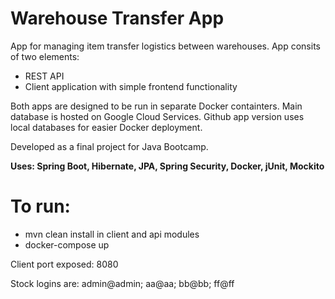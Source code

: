 # Warehouse Transfer App

App for managing item transfer logistics between warehouses. App consits of two elements:
  - REST API 
  - Client application with simple frontend functionality
 
Both apps are designed to be run in separate Docker containters. Main database is hosted on Google Cloud Services. Github app version uses local databases for easier Docker deployment.

Developed as a final project for Java Bootcamp. 

**Uses: Spring Boot, Hibernate, JPA, Spring Security, Docker, jUnit, Mockito**

# To run:
  - mvn clean install in client and api modules
  - docker-compose up
  
Client port exposed: 8080

Stock logins are: admin@admin; aa@aa; bb@bb; ff@ff
